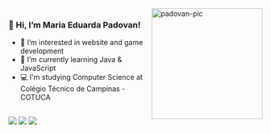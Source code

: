<img src="https://picrew.me/shareImg/org/202209/684058_5UE8hV8N.png" align="right" alt="padovan-pic" width="220">

### 👋 Hi, I’m Maria Eduarda Padovan!

- 👀 I’m interested in website and game development
- 🌱 I’m currently learning Java & JavaScript
- 💻 I'm studying Computer Science at Colégio Técnico de Campinas - COTUCA

## <div> 
  <a href="https://instagram.com/padovsz" target="_blank"><img src="https://img.shields.io/badge/-Instagram-%23E4405F?style=for-the-badge&logo=instagram&logoColor=white" target="_blank"></a>
  <a href="https://www.twitch.tv/padovsz" target="_blank"><img src="https://img.shields.io/badge/Twitch-9146FF?style=for-the-badge&logo=twitch&logoColor=white" target="_blank"></a>
  <a href="https://open.spotify.com/user/0alyfdrj4zw4lxmwi91f4ftju"><img src="https://img.shields.io/badge/-Spotify-04B431?style=for-the-badge&logo=spotify&logoColor=white" target="_blank"></a>
</div>
